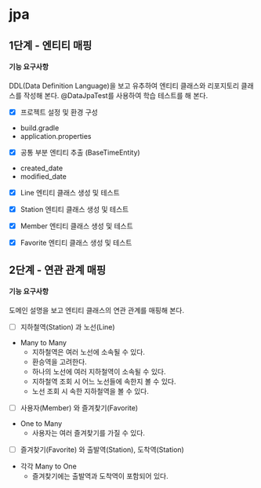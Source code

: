 # jpa


## 1단계 - 엔티티 매핑
#### 기능 요구사항
DDL(Data Definition Language)을 보고 유추하여 엔티티 클래스와 리포지토리 클래스를 작성해 본다.
@DataJpaTest를 사용하여 학습 테스트를 해 본다.

- [X] 프로젝트 설정 및 환경 구성
* build.gradle
* application.properties

- [X] 공통 부분 엔티티 추출 (BaseTimeEntity)
* created_date
* modified_date

- [X] Line 엔티티 클래스 생성 및 테스트

- [X] Station 엔티티 클래스 생성 및 테스트

- [X] Member 엔티티 클래스 생성 및 테스트

- [X] Favorite 엔티티 클래스 생성 및 테스트


## 2단계 - 연관 관계 매핑
#### 기능 요구사항
도메인 설명을 보고 엔티티 클래스의 연관 관계를 매핑해 본다.

- [ ] 지하철역(Station) 과 노선(Line)
* Many to Many
    * 지하철역은 여러 노선에 소속될 수 있다.
    * 환승역을 고려한다.
    * 하나의 노선에 여러 지하철역이 소속될 수 있다.
    * 지하철역 조회 시 어느 노선들에 속한지 볼 수 있다.
    * 노선 조회 시 속한 지하철역을 볼 수 있다.


- [ ] 사용자(Member) 와 즐겨찾기(Favorite)
* One to Many
    * 사용자는 여러 즐겨찾기를 가질 수 있다.

- [ ] 즐겨찾기(Favorite) 와 출발역(Station), 도착역(Station)
* 각각 Many to One
    * 즐겨찾기에는 출발역과 도착역이 포함되어 있다.